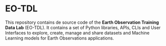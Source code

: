 # EO-TDL

This repository contains de source code of the **Earth Observation Training Data Lab** (EO-TDL). It contains a set of Python libraries, APIs, CLIs and User Interfaces to explore, create, manage and share datasets and Machine Learning models for Earth Observations applications.
